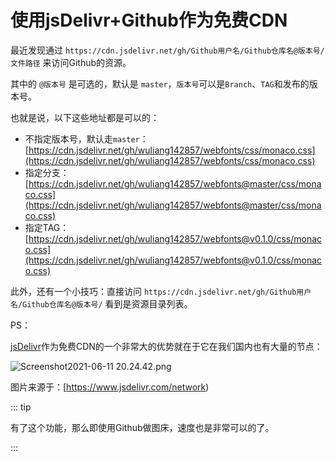 # 使用jsDelivr+Github作为免费CDN

最近发现通过 `https://cdn.jsdelivr.net/gh/Github用户名/Github仓库名@版本号/文件路径` 来访问Github的资源。

其中的 `@版本号` 是可选的，默认是 `master`，`版本号`可以是`Branch`、`TAG`和发布的版本号。

也就是说，以下这些地址都是可以的：

- 不指定版本号，默认走`master`： [https://cdn.jsdelivr.net/gh/wuliang142857/webfonts/css/monaco.css](https://cdn.jsdelivr.net/gh/wuliang142857/webfonts/css/monaco.css)
- 指定分支：[https://cdn.jsdelivr.net/gh/wuliang142857/webfonts@master/css/monaco.css](https://cdn.jsdelivr.net/gh/wuliang142857/webfonts@master/css/monaco.css)
- 指定TAG：[https://cdn.jsdelivr.net/gh/wuliang142857/webfonts@v0.1.0/css/monaco.css](https://cdn.jsdelivr.net/gh/wuliang142857/webfonts@v0.1.0/css/monaco.css)

此外，还有一个小技巧：直接访问 `https://cdn.jsdelivr.net/gh/Github用户名/Github仓库名@版本号/` 看到是资源目录列表。

PS：

[jsDelivr](https://www.jsdelivr.com/)作为免费CDN的一个非常大的优势就在于它在我们国内也有大量的节点：

![Screenshot2021-06-11 20.24.42.png](https://tva1.sinaimg.cn/large/008jQjtOly1grelkcjawaj31qu0wqdsq.jpg)

图片来源于：[https://www.jsdelivr.com/network)

::: tip

有了这个功能，那么即使用Github做图床，速度也是非常可以的了。

:::

